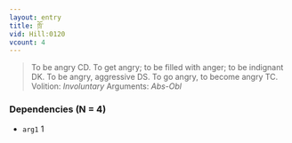 ```yaml
---
layout: entry
title: ཁྲོ་
vid: Hill:0120
vcount: 4
---
```

> To be angry CD\. To get angry; to be filled with anger; to be indignant DK\. To be angry, aggressive DS\. To go angry, to become angry TC\.
> Volition: _Involuntary_
> Arguments: _Abs-Obl_


### Dependencies (N = 4)
* `arg1` 1
